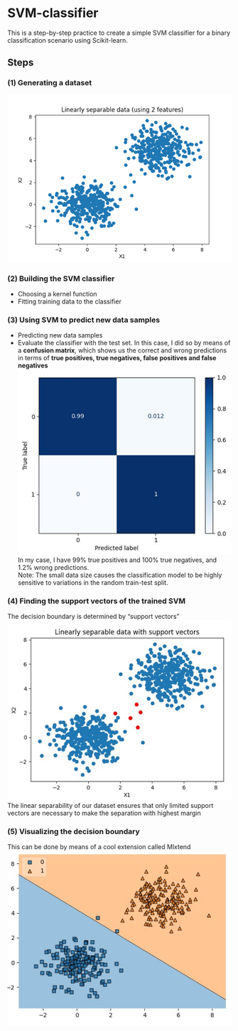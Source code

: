 # SVM-classifier
This is a step-by-step practice to create a simple SVM classifier for a binary classification scenario using Scikit-learn.
## Steps
### (1) Generating a dataset
![](images/Figure_1.png)<br/>
### (2) Building the SVM classifier
- Choosing a kernel function <br/>
- Fitting training data to the classifier <br/>
### (3) Using SVM to predict new data samples
- Predicting new data samples
- Evaluate the classifier with the test set. In this case, I did so by means of a **confusion matrix**, which shows us the correct and wrong predictions in terms of **true positives, true negatives, false positives and false negatives**<br/>
![](images/Figure_2.JPG)<br/>
In my case, I have 99% true positives and 100% true negatives, and 1.2% wrong predictions.<br/>
Note: The small data size causes the classification model to be highly sensitive to variations in the random train-test split.
### (4) Finding the support vectors of the trained SVM
The decision boundary is determined by “support vectors”<br/>
![](images/Figure_3.JPG)<br/>
The linear separability of our dataset ensures that only limited support vectors are necessary to make the separation with highest margin 

### (5) Visualizing the decision boundary
This can be done by means of a cool extension called Mlxtend<br/>
![](images/Figure_4.JPG)<br/>
